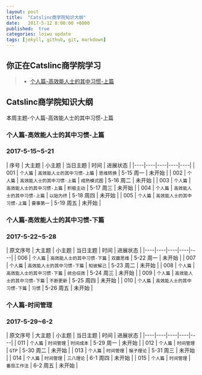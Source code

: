 ```yaml
---
layout: post
title:  "Catslinc商学院知识大纲"
date:   2017-5-12 8:00:00 +0800
published:  true
categories: loiwu update
tags: [jekyll, github, git, markdown]
---
```


## 你正在Catslinc商学院学习 ##

> * [个人篇-高效能人士的其中习惯-上篇](#本周主题-个人篇-高效能人士的其中习惯-上篇)

## Catslinc商学院知识大纲 ##

<span id="个人篇-高效能人士的其中习惯-上篇">本周主题-个人篇-高效能人士的其中习惯-上篇</span>

### 个人篇-高效能人士的其中习惯-上篇 ###
### 2017-5-15~5-21 ###

| 序号 | 大主题 | 小主题 | 当日主题 | 时间 | 进展状态 |
|----|----|----|----|----|
| 001 | `个人篇` | `高效能人士的其中习惯-上篇` | `思维转换` | 5-15 周一 | 未开始 |
| 002 | `个人篇` | `高效能人士的其中习惯-上篇` | `成熟模式图` | 5-16 周二 | 未开始 |
| 003 | `个人篇` | `高效能人士的其中习惯-上篇` | `积极主动` | 5-17 周三 | 未开始 |
| 004 | `个人篇` | `高效能人士的其中习惯-上篇` | `以始为终` | 5-18 周四 | 未开始 |
| 005 | `个人篇` | `高效能人士的其中习惯-上篇` | `要事第一` | 5-19 周五 | 未开始 |

### 个人篇-高效能人士的其中习惯-下篇 ###
### 2017-5-22~5-28 ###

| 原文序号 | 大主题 | 小主题 | 当日主题 | 时间 | 进展状态 |
|----|----|----|----|----|
| 006 | `个人篇` | `高效能人士的其中习惯-下篇` | `双赢思维` | 5-22 周一 | 未开始 |
| 007 | `个人篇` | `高效能人士的其中习惯-下篇` | `知彼解己` | 5-23 周二 | 未开始 |
| 008 | `个人篇` | `高效能人士的其中习惯-下篇` | `统合综效` | 5-24 周三 | 未开始 |
| 009 | `个人篇` | `高效能人士的其中习惯-下篇` | `不断更新` | 5-25 周四 | 未开始 |
| 010 | `个人篇` | `高效能人士的其中习惯-下篇` | `习惯` | 5-26 周五 | 未开始 |

### 个人篇-时间管理 ###
### 2017-5-29~6-2 ###

| 原文序号 | 大主题 | 小主题 | 当日主题 | 时间 | 进展状态 |
|----|----|----|----|----|
| 011 | `个人篇` | `时间管理` | `时间成本` | 5-29 周一 | 未开始 |
| 012 | `个人篇` | `时间管理` | `GTP` | 5-30 周二 | 未开始 |
| 013 | `个人篇` | `时间管理` | `猴子理论` | 5-31 周三 | 未开始 |
| 014 | `个人篇` | `时间管理` | `三八理论` | 6-1 周四 | 未开始 |
| 015 | `个人篇` | `时间管理` | `番茄工作法` | 6-2 周五 | 未开始 |

